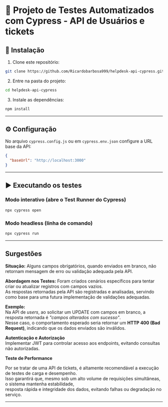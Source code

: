 # 🧪 Projeto de Testes Automatizados com Cypress - API de Usuários e tickets 


## 📂 Instalação

1. Clone este repositório:

```bash
git clone https://github.com/Ricardobarbosa999/helpdesk-api-cypress.git
```

2. Entre na pasta do projeto:

```bash
cd helpdesk-api-cypress
```

3. Instale as dependências:

```bash
npm install
```

---

## ⚙️ Configuração

No arquivo `cypress.config.js` ou em `cypress.env.json` configure a URL base da API:

```json
{
  "baseUrl": "http://localhost:3000"
}
```

---

## ▶️ Executando os testes

### Modo interativo (abre o Test Runner do Cypress)

```bash
npx cypress open
```

### Modo headless (linha de comando)

```bash
npx cypress run
```

---


## Surgestões 

**Situação:** Alguns campos obrigatórios, quando enviados em branco, não retornam mensagem de erro ou validação adequada pela API.  

**Abordagem nos Testes:** Foram criados cenários específicos para tentar criar ou atualizar registros com campos vazios.  
As respostas retornadas pela API são registradas e analisadas, servindo como base para uma futura implementação de validações adequadas.

**Exemplo:**  
Na API de *users*, ao solicitar um UPDATE com campos em branco, a resposta retornada é *"campos alterados com sucesso"*.  
Nesse caso, o comportamento esperado seria retornar um **HTTP 400 (Bad Request)**, indicando que os dados enviados são inválidos.

**Autenticação e Autorização**  
  Implementar JWT para controlar acesso aos endpoints, evitando consultas não autorizadas.

**Teste de Performance**

Por se tratar de uma API de tickets, é altamente recomendável a execução de testes de carga e desempenho.  
Isso garantirá que, mesmo sob um alto volume de requisições simultâneas, o sistema mantenha estabilidade,  
resposta rápida e integridade dos dados, evitando falhas ou degradação no serviço.

---


